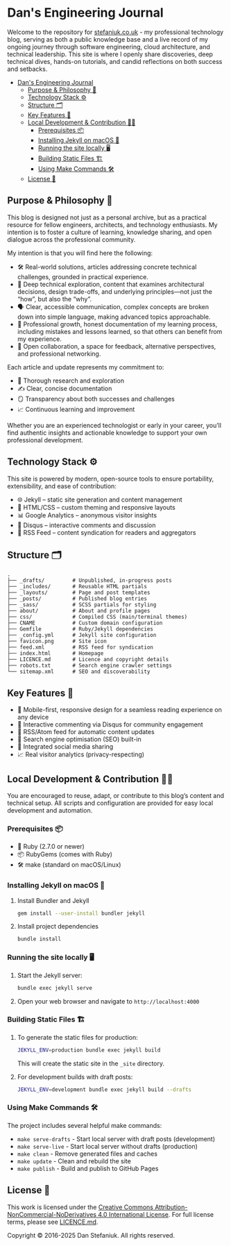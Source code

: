 # Dan's Engineering Journal

Welcome to the repository for [stefaniuk.co.uk](stefaniuk.co.uk) - my professional technology blog, serving as both a public knowledge base and a live record of my ongoing journey through software engineering, cloud architecture, and technical leadership. This site is where I openly share discoveries, deep technical dives, hands-on tutorials, and candid reflections on both success and setbacks.

- [Dan's Engineering Journal](#dans-engineering-journal)
  - [Purpose \& Philosophy 🎯](#purpose--philosophy-)
  - [Technology Stack ⚙️](#technology-stack-️)
  - [Structure 🗂️](#structure-️)
  - [Key Features 🌟](#key-features-)
  - [Local Development \& Contribution 🧑‍💻](#local-development--contribution-)
    - [Prerequisites 📦](#prerequisites-)
    - [Installing Jekyll on macOS 🍏](#installing-jekyll-on-macos-)
    - [Running the site locally 🖥️](#running-the-site-locally-️)
    - [Building Static Files 🏗️](#building-static-files-️)
    - [Using Make Commands 🛠️](#using-make-commands-️)
  - [License 📄](#license-)


## Purpose & Philosophy 🎯

This blog is designed not just as a personal archive, but as a practical resource for fellow engineers, architects, and technology enthusiasts. My intention is to foster a culture of learning, knowledge sharing, and open dialogue across the professional community.

My intention is that you will find here the following:

- 🛠️ Real-world solutions, articles addressing concrete technical challenges, grounded in practical experience.
- 🧠 Deep technical exploration, content that examines architectural decisions, design trade-offs, and underlying principles—not just the “how”, but also the “why”.
- 🗣️ Clear, accessible communication, complex concepts are broken down into simple language, making advanced topics approachable.
- 🌱 Professional growth, honest documentation of my learning process, including mistakes and lessons learned, so that others can benefit from my experience.
- 🤝 Open collaboration, a space for feedback, alternative perspectives, and professional networking.

Each article and update represents my commitment to:

- 🔬 Thorough research and exploration
- ✍️ Clear, concise documentation
- 🪞 Transparency about both successes and challenges
- 📈 Continuous learning and improvement

Whether you are an experienced technologist or early in your career, you’ll find authentic insights and actionable knowledge to support your own professional development.

## Technology Stack ⚙️

This site is powered by modern, open-source tools to ensure portability, extensibility, and ease of contribution:

- 🌐 Jekyll – static site generation and content management
- 🎨 HTML/CSS – custom theming and responsive layouts
- 📊 Google Analytics – anonymous visitor insights
- 💬 Disqus – interactive comments and discussion
- 📰 RSS Feed – content syndication for readers and aggregators

## Structure 🗂️

```text
.
├── _drafts/         # Unpublished, in-progress posts
├── _includes/       # Reusable HTML partials
├── _layouts/        # Page and post templates
├── _posts/          # Published blog entries
├── _sass/           # SCSS partials for styling
├── about/           # About and profile pages
├── css/             # Compiled CSS (main/terminal themes)
├── CNAME            # Custom domain configuration
├── Gemfile          # Ruby/Jekyll dependencies
├── _config.yml      # Jekyll site configuration
├── favicon.png      # Site icon
├── feed.xml         # RSS feed for syndication
├── index.html       # Homepage
├── LICENCE.md       # Licence and copyright details
├── robots.txt       # Search engine crawler settings
└── sitemap.xml      # SEO and discoverability
```

## Key Features 🌟

- 📱 Mobile-first, responsive design for a seamless reading experience on any device
- 💬 Interactive commenting via Disqus for community engagement
- 🔔 RSS/Atom feed for automatic content updates
- 🚀 Search engine optimisation (SEO) built-in
- 📢 Integrated social media sharing
- 📈 Real visitor analytics (privacy-respecting)

## Local Development & Contribution 🧑‍💻

You are encouraged to reuse, adapt, or contribute to this blog’s content and technical setup. All scripts and configuration are provided for easy local development and automation.

### Prerequisites 📦

- 💎 Ruby (2.7.0 or newer)
- 📦 RubyGems (comes with Ruby)
- 🛠️ make (standard on macOS/Linux)

### Installing Jekyll on macOS 🍏

1. Install Bundler and Jekyll

    ```bash
    gem install --user-install bundler jekyll
    ```

2. Install project dependencies

    ```bash
    bundle install
    ```

### Running the site locally 🖥️

1. Start the Jekyll server:

    ```bash
    bundle exec jekyll serve
    ```

2. Open your web browser and navigate to `http://localhost:4000`

### Building Static Files 🏗️

1. To generate the static files for production:

    ```bash
    JEKYLL_ENV=production bundle exec jekyll build
    ```

   This will create the static site in the `_site` directory.

2. For development builds with draft posts:

    ```bash
    JEKYLL_ENV=development bundle exec jekyll build --drafts
    ```

### Using Make Commands 🛠️

The project includes several helpful make commands:

- `make serve-drafts` - Start local server with draft posts (development)
- `make serve-live` - Start local server without drafts (production)
- `make clean` - Remove generated files and caches
- `make update` - Clean and rebuild the site
- `make publish` - Build and publish to GitHub Pages

## License 📄

This work is licensed under the [Creative Commons Attribution-NonCommercial-NoDerivatives 4.0 International License](https://creativecommons.org/licenses/by-nc-nd/4.0/). For full license terms, please see [LICENCE.md](LICENCE.md).

Copyright © 2016-2025 Dan Stefaniuk. All rights reserved.
